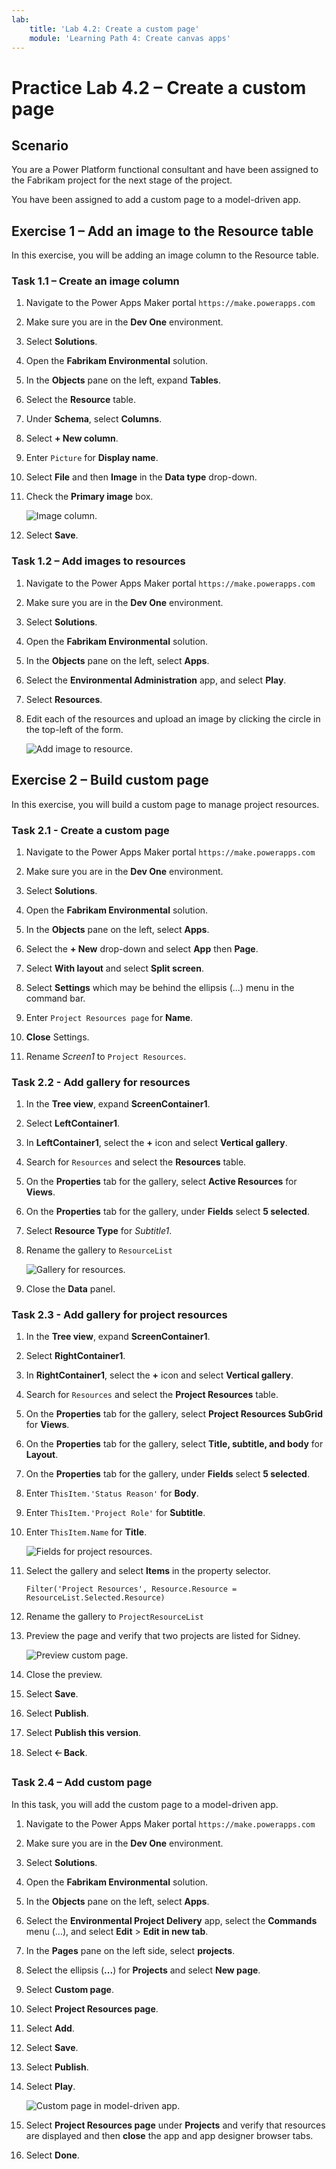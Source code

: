 ```yaml
---
lab:
    title: 'Lab 4.2: Create a custom page'
    module: 'Learning Path 4: Create canvas apps'
---
```


# Practice Lab 4.2 – Create a custom page

## Scenario

You are a Power Platform functional consultant and have been assigned to the Fabrikam project for the next stage of the project.

You have been assigned to add a custom page to a model-driven app.

## Exercise 1 – Add an image to the Resource table

In this exercise, you will be adding an image column to the Resource table.

### Task 1.1 – Create an image column

1. Navigate to the Power Apps Maker portal `https://make.powerapps.com`

1. Make sure you are in the **Dev One** environment.

1. Select **Solutions**.

1. Open the **Fabrikam Environmental** solution.

1. In the **Objects** pane on the left, expand **Tables**.

1. Select the **Resource** table.

1. Under **Schema**, select **Columns**.

1. Select **+ New column**.

1. Enter `Picture` for **Display name**.

1. Select **File** and then **Image** in the **Data type** drop-down.

1. Check the **Primary image** box.

    ![Image column.](../media/image-column.png)

1. Select **Save**.

### Task 1.2 – Add images to resources

1. Navigate to the Power Apps Maker portal `https://make.powerapps.com`

1. Make sure you are in the **Dev One** environment.

1. Select **Solutions**.

1. Open the **Fabrikam Environmental** solution.

1. In the **Objects** pane on the left, select **Apps**.

1. Select the **Environmental Administration** app, and select **Play**.

1. Select **Resources**.

1. Edit each of the resources and upload an image by clicking the circle in the top-left of the form.

    ![Add image to resource.](../media/add-image.png)

## Exercise 2 – Build custom page

In this exercise, you will build a custom page to manage project resources.

### Task 2.1 - Create a custom page

1. Navigate to the Power Apps Maker portal `https://make.powerapps.com`

1. Make sure you are in the **Dev One** environment.

1. Select **Solutions**.

1. Open the **Fabrikam Environmental** solution.

1. In the **Objects** pane on the left, select **Apps**.

1. Select the **+ New** drop-down and select **App** then **Page**.

1. Select **With layout** and select **Split screen**.

1. Select **Settings** which may be behind the ellipsis (...) menu in the command bar.

1. Enter `Project Resources page` for **Name**.

1. **Close** Settings.

1. Rename *Screen1* to `Project Resources`.


### Task 2.2 - Add gallery for resources

1. In the **Tree view**, expand **ScreenContainer1**.

1. Select **LeftContainer1**.

1. In **LeftContainer1**, select the **+** icon and select **Vertical gallery**.

1. Search for `Resources` and select the **Resources** table.

1. On the **Properties** tab for the gallery, select **Active Resources** for **Views**.

1. On the **Properties** tab for the gallery, under **Fields** select **5 selected**.

1. Select **Resource Type** for *Subtitle1*.

1. Rename the gallery to `ResourceList`

    ![Gallery for resources.](../media/custom-page-resources.png)

1. Close the **Data** panel.


### Task 2.3 - Add gallery for project resources

1. In the **Tree view**, expand **ScreenContainer1**.

1. Select **RightContainer1**.

1. In **RightContainer1**, select the **+** icon and select **Vertical gallery**.

1. Search for `Resources` and select the **Project Resources** table.

1. On the **Properties** tab for the gallery, select **Project Resources SubGrid** for **Views**.

1. On the **Properties** tab for the gallery, select **Title, subtitle, and body** for **Layout**.

1. On the **Properties** tab for the gallery, under **Fields** select **5 selected**.

1. Enter `ThisItem.'Status Reason'` for **Body**.

1. Enter `ThisItem.'Project Role'` for **Subtitle**.

1. Enter `ThisItem.Name` for **Title**.

    ![Fields for project resources.](../media/custom-page-projectresouce-fields.png)

1. Select the gallery and select **Items** in the property selector.

   ```powerappsfl  
   Filter('Project Resources', Resource.Resource = ResourceList.Selected.Resource)
   ```

1. Rename the gallery to `ProjectResourceList`

1. Preview the page and verify that two projects are listed for Sidney.

    ![Preview custom page.](../media/custom-page-preview.png)

1. Close the preview.

1. Select **Save**.

1. Select **Publish**.

1. Select **Publish this version**.

1. Select **🡠 Back**.

### Task 2.4 – Add custom page

In this task, you will add the custom page to a model-driven app.

1. Navigate to the Power Apps Maker portal `https://make.powerapps.com`

1. Make sure you are in the **Dev One** environment.

1. Select **Solutions**.

1. Open the **Fabrikam Environmental** solution.

1. In the **Objects** pane on the left, select **Apps**.

1. Select the **Environmental Project Delivery** app, select the **Commands** menu (...), and select **Edit** > **Edit in new tab**.

1. In the **Pages** pane on the left side, select **projects**.

1. Select the ellipsis (**...**) for **Projects** and select **New page**.

1. Select **Custom page**.

1. Select **Project Resources page**.

1. Select **Add**.

1. Select **Save**.

1. Select **Publish**.

1. Select **Play**.

    ![Custom page in model-driven app.](../media/custom-page-play.png)

1. Select **Project Resources page** under **Projects** and verify that resources are displayed and then **close** the app and app designer browser tabs.

1. Select **Done**.

